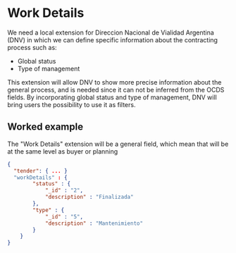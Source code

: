 # Work Details

We need a local extension for Direccion Nacional de Vialidad Argentina (DNV) in which we can define specific information about the contracting process such as:

* Global status
* Type of management

This extension will allow DNV to show more precise information about the general process, and is needed since it can not be inferred from the OCDS fields. By incorporating global status and type of management, DNV will bring users the possibility to use it as filters.

## Worked example
The "Work Details" extension will be a general field, which mean that will be at the same level as buyer or planning

```json
{
  "tender": { ... }
  "workDetails" : {
        "status" : {
            "_id" : "2",
            "description" : "Finalizada"
        },
        "type" : {
            "_id" : "5",
            "description" : "Mantenimiento"
        }
    }
}

```
